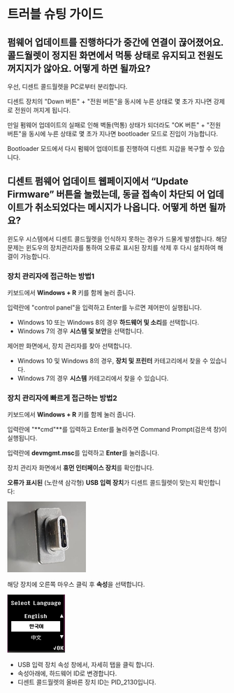 # 트러블 슈팅 가이드

## 펌웨어 업데이트를 진행하다가 중간에 연결이 끊어졌어요. 콜드월렛이 정지된 화면에서 먹통 상태로 유지되고 전원도 꺼지지가 않아요. 어떻게 하면 될까요?

우선, 디센트 콜드월렛을 PC로부터 분리합니다. 

디센트 장치의 "Down 버튼" + "전원 버튼"을 동시에 누른 상태로 몇 초가 지나면 강제로 전원이 꺼지게 됩니다. 

만일 펌웨어 업데이트의 실패로 인해 벽돌\(먹통\) 상태가 되더라도 "OK 버튼" + "전원 버튼"을 동시에 누른 상태로 몇 초가 지나면 bootloader 모드로 진입이 가능합니다. 

Bootloader 모드에서 다시 펌웨어 업데이트를 진행하여 디센트 지갑을 복구할 수 있습니다.

## 디센트 펌웨어 업데이트 웹페이지에서 “Update Firmware” 버튼을 눌렀는데, 동글 접속이 차단되 어 업데이트가 취소되었다는 메시지가 나옵니다. 어떻게 하면 될까요?

윈도우 시스템에서 디센트 콜드월렛을 인식하지 못하는 경우가 드물게 발생합니다. 해당 문제는 윈도우의 장치관리자를 통하여 오류로 표시된 장치를 삭제 후 다시 설치하여 해결이 가능합니다.

### 장치 관리자에 접근하는 방법1

키보드에서 **Windows + R** 키를 함께 눌러 줍니다.

입력란에 "control panel"을 입력하고 Enter를 누르면 제어판이 실행됩니다. 

* Windows 10 또는 Windows 8의 경우 **하드웨어 및 소리**를 선택합니다.
* Windows 7의 경우 **시스템 및 보안**을 선택합니다.

제어판 화면에서, 장치 관리자를 찾아 선택합니다.

* Windows 10 및 Windows 8의 경우, **장치 및 프린터** 카테고리에서 찾을 수 있습니다.
* Windows 7의 경우 **시스템** 카테고리에서 찾을 수 있습니다.

### 장치 관리자에 빠르게 접근하는 방법2

키보드에서 **Windows + R** 키를 함께 눌러 줍니다.

입력란에 "**cmd"**를 입력하고 Enter를 눌러주면 Command Prompt\(검은색 창\)이 실행됩니다.

입력란에 **devmgmt.msc**를 입력하고 **Enter**를 눌러줍니다.

장치 관리자 화면에서 **휴먼 인터페이스 장치**를 확인합니다.

**오류가 표시된** \(노란색 삼각형\) **USB 입력 장치**가 디센트 콜드월렛이 맞는지 확인합니다:

![](../../.gitbook/assets/image%20%28143%29.png)

해당 장치에 오른쪽 마우스 클릭 후 **속성**을 선택합니다.

![](../../.gitbook/assets/image%20%2839%29.png)

* USB 입력 장치 속성 창에서, 자세히 탭을 클릭 합니다.
* 속성아래에, 하드웨어 ID로 변경합니다.
* 디센트 콜드월렛의 올바른 장치 ID는 PID\_2130입니다. 

